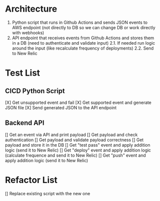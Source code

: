 # Architecture


1. Python script that runs in Github Actions and sends JSON events to AWS endpoint (not directly to DB so we can change DB or work directly with webhooks) 
2. API endpoint that receives events from Github Actions and stores them in a DB (need to authenticate and validate input)
2.1. If needed run logic around the input (like recalculate frequency of deployments)
2.2. Send to New Relic


# Test List

## CICD Python Script
[X] Get unsupported event and fail
[X] Get supported event and generate JSON file
[X] Send generated JSON to the API endpoint

## Backend API
[] Get an event via API and print payload
[] Get payload and check authentication
[] Get payload and validate payload correctness
[] Get payload and store it in the DB
[] Get "test pass" event and apply addition logic (send it to New Relic)
[] Get "deploy" event and apply addition logic (calculate frequence and send it to New Relic)
[] Get "push" event and apply addition logic (send it to New Relic)


# Refactor List

[] Replace existing script with the new one